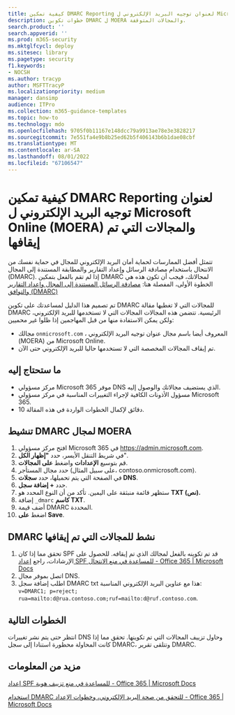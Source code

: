 ```yaml
---
title: كيفية تمكين DMARC Reporting لعنوان توجيه البريد الإلكتروني ل Microsoft Online (MOERA) والمجالات التي تم إيقافها
description: خطوات تكوين DMARC ل MOERA والمجالات المتوقفة.
search.product: ''
search.appverid: ''
ms.prod: m365-security
ms.mktglfcycl: deploy
ms.sitesec: library
ms.pagetype: security
f1.keywords:
- NOCSH
ms.author: tracyp
author: MSFTTracyP
ms.localizationpriority: medium
manager: dansimp
audience: ITPro
ms.collection: m365-guidance-templates
ms.topic: how-to
ms.technology: mdo
ms.openlocfilehash: 9705f0b11167e148dcc79a9913ae78e3e3828217
ms.sourcegitcommit: 7e551fa4e9b8b25ed62b5f406143b6b1dae08cbf
ms.translationtype: MT
ms.contentlocale: ar-SA
ms.lasthandoff: 08/01/2022
ms.locfileid: "67106547"
---
```

# <a name="how-to-enable-dmarc-reporting-for-microsoft-online-email-routing-address-moera-and-parked-domains"></a>كيفية تمكين DMARC Reporting لعنوان توجيه البريد الإلكتروني ل Microsoft Online (MOERA) والمجالات التي تم إيقافها

تتمثل أفضل الممارسات لحماية أمان البريد الإلكتروني للمجال في حماية نفسك من الانتحال باستخدام مصادقة الرسائل وإعداد التقارير والمطابقة المستندة إلى المجال (DMARC). إذا لم تقم بالفعل بتمكين DMARC لمجالاتك، فيجب أن تكون هذه هي الخطوة الأولى، المفصلة هنا: [مصادقة الرسائل المستندة إلى المجال وإعداد التقارير والتوافق (DMARC)](/microsoft-365/security/office-365-security/use-dmarc-to-validate-email)

تم تصميم هذا الدليل لمساعدتك على تكوين DMARC للمجالات التي لا تغطيها مقالة DMARC الرئيسية. تتضمن هذه المجالات المجالات التي لا تستخدمها للبريد الإلكتروني، ولكن يمكن الاستفادة منها من قبل المهاجمين إذا ظلوا غير محميين:

- مجالك `onmicrosoft.com` ، المعروف أيضا باسم مجال عنوان توجيه البريد الإلكتروني (MOERA) من Microsoft Online.
- تم إيقاف المجالات المخصصة التي لا تستخدمها حاليا للبريد الإلكتروني حتى الآن.

## <a name="what-youll-need"></a>ما ستحتاج إليه

- مركز مسؤولي Microsoft 365 موفر DNS الذي يستضيف مجالاتك والوصول إليه.
- مسؤول الأذونات الكافية لإجراء التغييرات المناسبة في مركز مسؤولي Microsoft 365.
- 10 دقائق لإكمال الخطوات الواردة في هذه المقالة.

## <a name="activate-dmarc-for-moera-domain"></a>تنشيط DMARC لمجال MOERA

1. افتح مركز مسؤولي Microsoft 365 في <https://admin.microsoft.com>.
1. في شريط التنقل الأيسر، حدد **"إظهار الكل**".
1. قم بتوسيع **الإعدادات** واضغط **على المجالات**.
1. حدد مجال المستأجر (على سبيل المثال، contoso.onmicrosoft.com).
1. في الصفحة التي يتم تحميلها، حدد **سجلات DNS**.
1. حدد **+ إضافة سجل**.
1. ستظهر قائمة منبثقة على اليمين. تأكد من أن النوع المحدد هو **TXT (نص).**
1. إضافة `_dmarc` **كاسم TXT**.
1. أضف قيمة DMARC المحددة.
1. اضغط **على Save**.

## <a name="active-dmarc-for-parked-domains"></a>DMARC نشط للمجالات التي تم إيقافها

1. تحقق مما إذا كان SPF قد تم تكوينه بالفعل لمجالك الذي تم إيقافه. للحصول على الإرشادات، راجع [إعداد SPF للمساعدة في منع الانتحال - Office 365 | Microsoft Docs](/microsoft-365/security/office-365-security/set-up-spf-in-office-365-to-help-prevent-spoofing#how-to-handle-subdomains)
1. اتصل بموفر مجال DNS.
1. اطلب إضافة سجل DMARC txt هذا مع عناوين البريد الإلكتروني المناسبة: `v=DMARC1; p=reject; rua=mailto:d@rua.contoso.com;ruf=mailto:d@ruf.contoso.com`.

## <a name="next-steps"></a>الخطوات التالية

انتظر حتى يتم نشر تغييرات DNS وحاول تزييف المجالات التي تم تكوينها. تحقق مما إذا كانت المحاولة محظورة استنادا إلى سجل DMARC، وتتلقى تقرير DMARC.

## <a name="more-information"></a>مزيد من المعلومات

[إعداد SPF للمساعدة في منع تزييف هوية - Office 365 | Microsoft Docs](/microsoft-365/security/office-365-security/set-up-spf-in-office-365-to-help-prevent-spoofing)

[استخدام DMARC للتحقق من صحة البريد الإلكتروني، وخطوات الإعداد - Office 365 | Microsoft Docs](/microsoft-365/security/office-365-security/use-dmarc-to-validate-email)
